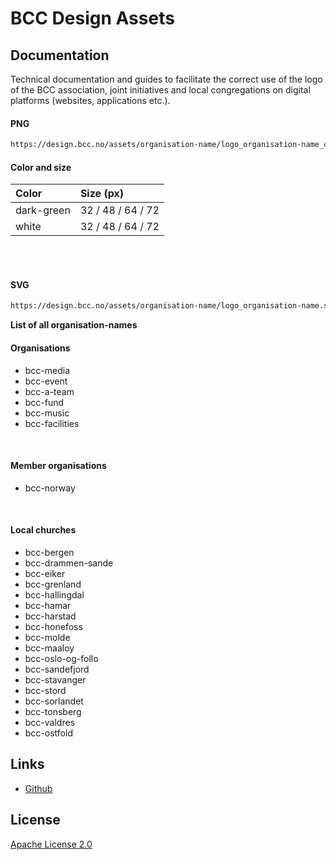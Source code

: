 # BCC Design Assets

## Documentation
Technical documentation and guides to facilitate the correct use of the logo of the BCC association, joint initiatives and local congregations on digital platforms (websites, applications etc.).

#### PNG

```bash
https://design.bcc.no/assets/organisation-name/logo_organisation-name_color_size.png
```

#### Color and size

| **Color** | **Size** (px) | 
| :--- | :--- |
| dark-green | 32 / 48 / 64 / 72 |
| white | 32 / 48 / 64 / 72 |

<br>
<br>

#### SVG

```bash
https://design.bcc.no/assets/organisation-name/logo_organisation-name.svg
```

**List of all organisation-names**

#### Organisations
  
- bcc-media
- bcc-event
- bcc-a-team
- bcc-fund
- bcc-music
- bcc-facilities
<br>

#### Member organisations

- bcc-norway
<br>
 
#### Local churches

- bcc-bergen
- bcc-drammen-sande
- bcc-eiker
- bcc-grenland
- bcc-hallingdal
- bcc-hamar
- bcc-harstad
- bcc-honefoss
- bcc-molde
- bcc-maaloy
- bcc-oslo-og-follo
- bcc-sandefjord
- bcc-stavanger
- bcc-stord
- bcc-sorlandet
- bcc-tonsberg
- bcc-valdres
- bcc-ostfold


## Links

- [Github](https://github.com/bcc-code/bcc-design)

## License

[Apache License 2.0](https://github.com/bcc-code/bcc-design/blob/main/LICENSE.md)